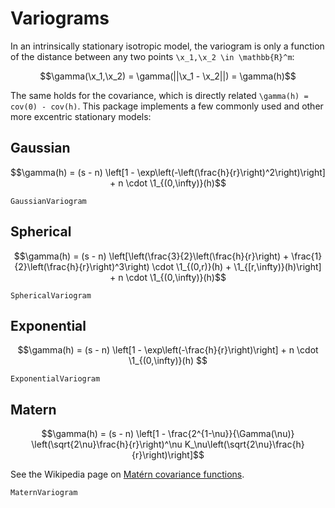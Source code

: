 # Variograms

```math
\newcommand{\x}{\boldsymbol{x}}
\newcommand{\1}{\mathbb{1}}
```

In an intrinsically stationary isotropic model, the variogram is only a function of
the distance between any two points ``\x_1,\x_2 \in \mathbb{R}^m``:

```math
\gamma(\x_1,\x_2) = \gamma(||\x_1 - \x_2||) = \gamma(h)
```

The same holds for the covariance, which is directly related ``\gamma(h) = cov(0) - cov(h)``.
This package implements a few commonly used and other more excentric stationary models:

## Gaussian

```math
\gamma(h) = (s - n) \left[1 - \exp\left(-\left(\frac{h}{r}\right)^2\right)\right] + n \cdot \1_{(0,\infty)}(h)
```

```@docs
GaussianVariogram
```

## Spherical

```math
\gamma(h) = (s - n) \left[\left(\frac{3}{2}\left(\frac{h}{r}\right) + \frac{1}{2}\left(\frac{h}{r}\right)^3\right) \cdot \1_{(0,r)}(h) + \1_{[r,\infty)}(h)\right] + n \cdot \1_{(0,\infty)}(h)
```

```@docs
SphericalVariogram
```

## Exponential

```math
\gamma(h) = (s - n) \left[1 - \exp\left(-\frac{h}{r}\right)\right] + n \cdot \1_{(0,\infty)}(h)

```

```@docs
ExponentialVariogram
```

## Matern

```math
\gamma(h) = (s - n) \left[1 - \frac{2^{1-\nu}}{\Gamma(\nu)} \left(\sqrt{2\nu}\frac{h}{r}\right)^\nu K_\nu\left(\sqrt{2\nu}\frac{h}{r}\right)\right]
```

See the Wikipedia page on [Matérn covariance functions](https://en.wikipedia.org/wiki/Mat%C3%A9rn_covariance_function).

```@docs
MaternVariogram
```
